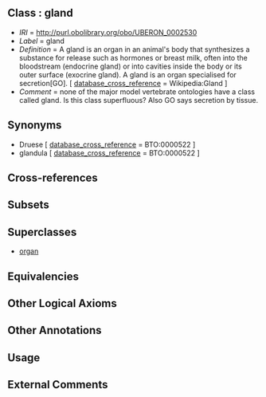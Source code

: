 
## Class : gland

 * *IRI* = http://purl.obolibrary.org/obo/UBERON_0002530
 * *Label* = gland
 * *Definition* = A gland is an organ in an animal's body that synthesizes a substance for release such as hormones or breast milk, often into the bloodstream (endocrine gland) or into cavities inside the body or its outer surface (exocrine gland). A gland is an organ specialised for secretion[GO]. [ [database_cross_reference](../../ef/oboInOwl#hasDbXref.md) = Wikipedia:Gland ]
 * *Comment* = none of the major model vertebrate ontologies have a class called gland. Is this class superfluous? Also GO says secretion by tissue.

## Synonyms

 * Druese [ [database_cross_reference](../../ef/oboInOwl#hasDbXref.md) = BTO:0000522 ]
 * glandula [ [database_cross_reference](../../ef/oboInOwl#hasDbXref.md) = BTO:0000522 ]

## Cross-references


## Subsets


## Superclasses

 * [organ](../../UBERON/62/UBERON_0000062.md)

## Equivalencies


## Other Logical Axioms


## Other Annotations


## Usage


## External Comments

